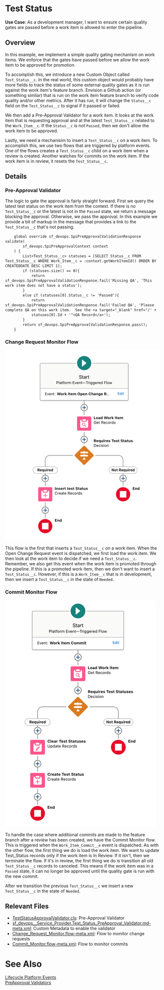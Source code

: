 # Test Status

**Use Case**: As a development manager, I want to ensure certain quality gates are passed before a work item is allowed to enter the pipeline.

## Overview

In this example, we implement a simple quality gating mechanism on work items. We enforce that the gates have passed before we allow the work item to be approved for promotion.

To accomplish this, we introduce a new Custom Object called `Test_Status__c`. In the real world, this custom object would probably have more fields to track the status of some external quality gates as it is run against the work item's feature branch. Envision a Github action (or something simliar) that is run on the work item feature branch to verify code quality and/or other metrics. After it has run, it will change the `Status__c` field on the `Test_Status__c` to signal if it passed or failed.

We then add a Pre-Approval Validator for a work item. It looks at the work item that is requesting approval and at the latest `Test_Status__c` related to the `Work_Item__c`. If the `Status__c` is not `Passed`, then we don't allow the work item to be approved.

Lastly, we need a mechanisim to insert a `Test_Status__c` on a work item. To accomplish this, we use two flows that are triggered by platform events. One of the flows creates a `Test_Status__c` child on a work item when a review is created. Another watches for commits on the work item. If the work item is in review, it resets the `Test_Status__c`.

## Details

### Pre-Approval Validator

The logic to gate the approval is fairly straight forward. First we query the latest test status on the work item from the context. If there is no `Test_Status__c` or the latest is not in the `Passed` state, we return a message blocking the approval. Otherwise, we pass the approval. In this example we provide a bit of markup in the message that provides a link to the `Test_Status__c` that's not passing.

```
    global override sf_devops.SpiPreApprovalValidationResponse validate(
        sf_devops.SpiPreApprovalContext context
    ) {
        List<Test_Status__c> statuses = [SELECT Status__c FROM Test_Status__c WHERE Work_Item__c = :context.getWorkItemId() ORDER BY CREATEDDATE DESC LIMIT 1];
        if (statuses.size() == 0){
            return sf_devops.SpiPreApprovalValidationResponse.fail('Missing QA', 'This work item does not have a status');
        }
        else if (statuses[0].Status__c != 'Passed'){
            return sf_devops.SpiPreApprovalValidationResponse.fail('Failed QA', 'Please complete QA on this work item.  See the <a target="_blank" href="/' +
            statuses[0].Id + '">QA Record</a>');
        }
        return sf_devops.SpiPreApprovalValidationResponse.pass();
    }

```

### Change Request Monitor Flow

![image](../files/Change%20Request%20Monitor%20Flow.png)

This flow is the first that inserts a `Test_Status__c` on a work item. When the Open Change Request event is dispatched, we first load the work item. We then look at the work item to decide if we need a `Test_Status__c`. Remember, we also get this event when the work item is promoted through the pipeline. If this is a promoted work item, then we don't want to insert a `Test_Status__c`. However, if this is a `Work_Item__c` that is in development, then we insert a `Test_Status__c` in the state of `Needed`.

### Commit Monitor Flow

![image](../files/Commit%20Monitor%20Flow.png)

To handle the case where additional commits are made to the feature branch after a review has been created, we have the Commit Monitor flow. This is triggered when the `Work_Item_Commit__e` event is dispatched. As with the other flow, the first thing we do is load the work item. We want to update Test_Status records only if the work item is In Review. If it isn't, then we terminate the flow. If it's in review, the first thing we do is transition all old `Test_Status__c` records to canceled. This means if the work item was in a `Passed` state, it can no longer be approved until the quality gate is run with the new commit.

After we transition the previous `Test_Status__c` we insert a new `Test_Status__c` in the state of `Needed`.

## Relevant Files

- [TestStatusApprovalValidator.cls](../../force-app/main/default/classes/preApproval/TestStatusApprovalValidator.cls): Pre-Approval Validator
- [sf_devops\_\_Service_Provider.Test_Status_PreApproval_Validator.md-meta.xml](../../force-app/main/default/customMetadata/sf_devops__Service_Provider.Test_Status_PreApproval_Validator.md-meta.xml): Custom Metadata to enable the validator
- [Change_Request_Monitor.flow-meta.xml](../../force-app/main/default/flows/Change_Request_Monitor.flow-meta.xml): Flow to monitor change requests
- [Commit_Monitor.flow-meta.xml](../../force-app/main/default/flows/Commit_Monitor.flow-meta.xml): Flow to monitor commits

# See Also

[Lifecycle Platform Events](../Lifecycle.md)  
[PreApproval Validators](../PreApprovalValidators.md)

